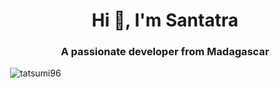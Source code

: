 <h1 align="center">Hi 👋, I'm Santatra</h1>
<h3 align="center">A passionate developer from Madagascar</h3>
<p>&nbsp;<img src="https://github-readme-stats.vercel.app/api?username=tatsumi96&show_icons=true&locale=en" alt="tatsumi96" /></p>


